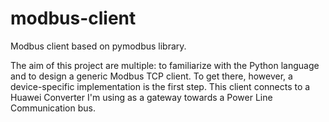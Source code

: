 # modbus-client
Modbus client based on pymodbus library. 

The aim of this project are multiple: to familiarize with the Python language and to design a generic Modbus TCP client. 
To get there, however, a device-specific implementation is the first step. This client connects to a Huawei Converter I'm using as a gateway towards a Power Line Communication bus. 
